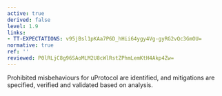 ```yaml
---
active: true
derived: false
level: 1.9
links:
- TT-EXPECTATIONS: v95jBsl1pKAa7P6D_hHii64ygy4Vg-gyRG2vQc3GmOU=
normative: true
ref: ''
reviewed: P0lRLjC8g96SAoMLM2U8cWlRstZPhmLemKtH4Akp4Zw=
---
```


Prohibited misbehaviours for uProtocol are identified, and mitigations are specified,
verified and validated based on analysis.
